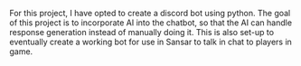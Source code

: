 For this project, I have opted to create a discord bot using python. The goal of this project is to incorporate AI into the chatbot, so that the AI can handle response generation instead of manually doing it.
This is also set-up to eventually create a working bot for use in Sansar to talk in chat to players in game.

